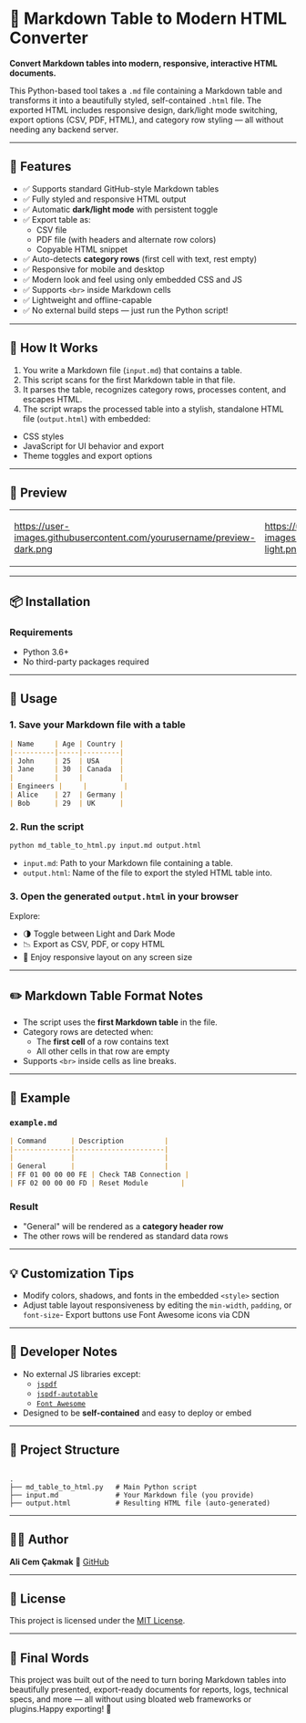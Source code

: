 # 🧩 Markdown Table to Modern HTML Converter

**Convert Markdown tables into modern, responsive, interactive HTML documents.**

This Python-based tool takes a `.md` file containing a Markdown table and transforms it into a beautifully styled, self-contained `.html` file. The exported HTML includes responsive design, dark/light mode switching, export options (CSV, PDF, HTML), and category row styling — all without needing any backend server.

---

## 🌟 Features

- ✅ Supports standard GitHub-style Markdown tables
- ✅ Fully styled and responsive HTML output
- ✅ Automatic **dark/light mode** with persistent toggle
- ✅ Export table as:  
    - CSV file  
    - PDF file (with headers and alternate row colors)  
    - Copyable HTML snippet
- ✅ Auto-detects **category rows** (first cell with text, rest empty)
- ✅ Responsive for mobile and desktop
- ✅ Modern look and feel using only embedded CSS and JS
- ✅ Supports `<br>` inside Markdown cells
- ✅ Lightweight and offline-capable
- ✅ No external build steps — just run the Python script!

---

## 🔧 How It Works

1. You write a Markdown file (`input.md`) that contains a table.
2. This script scans for the first Markdown table in that file.
3. It parses the table, recognizes category rows, processes content, and escapes HTML.
4. The script wraps the processed table into a stylish, standalone HTML file (`output.html`) with embedded:
- CSS styles
- JavaScript for UI behavior and export
- Theme toggles and export options

---

## 📸 Preview

<table><tr><td>

https://user-images.githubusercontent.com/yourusername/preview-dark.png

</td><td>

https://user-images.githubusercontent.com/yourusername/preview-light.png

</td></tr></table>

---

## 📦 Installation

### Requirements

- Python 3.6+
- No third-party packages required

---

## 🚀 Usage

### 1. Save your Markdown file with a table

```markdown
| Name     | Age | Country |
|----------|-----|---------|
| John     | 25  | USA     |
| Jane     | 30  | Canada  |
|          |     |         |
| Engineers |     |         |
| Alice    | 27  | Germany |
| Bob      | 29  | UK      |
```

### 2. Run the script

```bash
python md_table_to_html.py input.md output.html
```
- `input.md`: Path to your Markdown file containing a table.
- `output.html`: Name of the file to export the styled HTML table into.

### 3. Open the generated `output.html` in your browser

Explore:
- 🌗 Toggle between Light and Dark Mode
- 📉 Export as CSV, PDF, or copy HTML
- 📱 Enjoy responsive layout on any screen size

---

## ✏️ Markdown Table Format Notes

- The script uses the **first Markdown table** in the file.
- Category rows are detected when:
    - The **first cell** of a row contains text
    - All other cells in that row are empty
- Supports `<br>` inside cells as line breaks.

---

## 🧪 Example

### `example.md`

```markdown
| Command      | Description          |
|--------------|----------------------|
|              |                      |
| General      |                      |
| FF 01 00 00 00 FE | Check TAB Connection |
| FF 02 00 00 00 FD | Reset Module        |
```

### Result

- "General" will be rendered as a **category header row**
- The other rows will be rendered as standard data rows

---

## 💡 Customization Tips

- Modify colors, shadows, and fonts in the embedded `<style>` section
- Adjust table layout responsiveness by editing the `min-width`, `padding`, or `font-size`- Export buttons use Font Awesome icons via CDN

---

## 🧰 Developer Notes

- No external JS libraries except:
    - [`jspdf`](https://cdnjs.com/libraries/jspdf)
    - [`jspdf-autotable`](https://cdnjs.com/libraries/jspdf-autotable)
    - [`Font Awesome`](https://cdnjs.com/libraries/font-awesome)
- Designed to be **self-contained** and easy to deploy or embed

---

## 📂 Project Structure

```text

.
├── md_table_to_html.py   # Main Python script
├── input.md              # Your Markdown file (you provide)
├── output.html           # Resulting HTML file (auto-generated)
```

---

## 👨‍💻 Author

**Ali Cem Çakmak**
🔗 [GitHub](https://github.com/Econ01)

---

## 📜 License

This project is licensed under the [MIT License](./LICENSE).

---

## 🏁 Final Words

This project was built out of the need to turn boring Markdown tables into beautifully presented, export-ready documents for reports, logs, technical specs, and more — all without using bloated web frameworks or plugins.Happy exporting! 🎉
